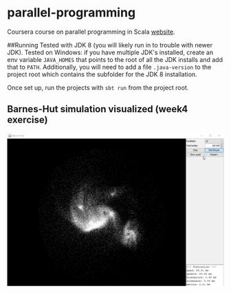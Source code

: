# parallel-programming
Coursera course on parallel programming in Scala [website](https://www.coursera.org/learn/parprog1).

##Running
Tested with JDK 8 (you will likely run in to trouble with newer JDK). Tested on Windows: if you have multiple JDK's installed, create an env variable `JAVA_HOMES` that points to the root of all the JDK installs and add that to `PATH`. Additionally, you will need to add a file `.java-version` to the project root which contains the subfolder for the JDK 8 installation.

Once set up, run the projects with `sbt run` from the project root.

## Barnes-Hut simulation visualized (week4 exercise)
![Barnes-Hut simulation](images/barneshut_sim.gif)
